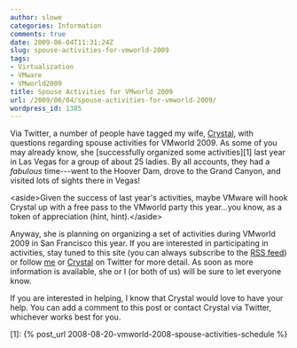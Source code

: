 ```yaml
---
author: slowe
categories: Information
comments: true
date: 2009-06-04T11:31:24Z
slug: spouse-activities-for-vmworld-2009
tags:
- Virtualization
- VMware
- VMworld2009
title: Spouse Activities for VMworld 2009
url: /2009/06/04/spouse-activities-for-vmworld-2009/
wordpress_id: 1385
---
```


Via Twitter, a number of people have tagged my wife, [Crystal](http://twitter.com/crystal_lowe), with questions regarding spouse activities for VMworld 2009. As some of you may already know, she [successfully organized some activities][1] last year in Las Vegas for a group of about 25 ladies. By all accounts, they had a _fabulous_ time---went to the Hoover Dam, drove to the Grand Canyon, and visited lots of sights there in Vegas!

&lt;aside&gt;Given the success of last year's activities, maybe VMware will hook Crystal up with a free pass to the VMworld party this year...you know, as a token of appreciation (hint, hint).&lt;/aside&gt;

Anyway, she is planning on organizing a set of activities during VMworld 2009 in San Francisco this year. If you are interested in participating in activities, stay tuned to this site (you can always subscribe to the [RSS feed](http://feeds.scottlowe.org/slowe/content/feed/)) or follow [me](http://twitter.com/scott_lowe) or [Crystal](http://twitter.com/crystal_lowe) on Twitter for more detail. As soon as more information is available, she or I (or both of us) will be sure to let everyone know.

If you are interested in helping, I know that Crystal would love to have your help. You can add a comment to this post or contact Crystal via Twitter, whichever works best for you.

[1]: {% post_url 2008-08-20-vmworld-2008-spouse-activities-schedule %}
